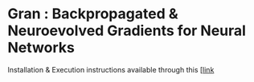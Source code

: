# Gran : Backpropagated & Neuroevolved Gradients for Neural Networks

Installation & Execution instructions available through this [[link](gran.readthedocs.io)
